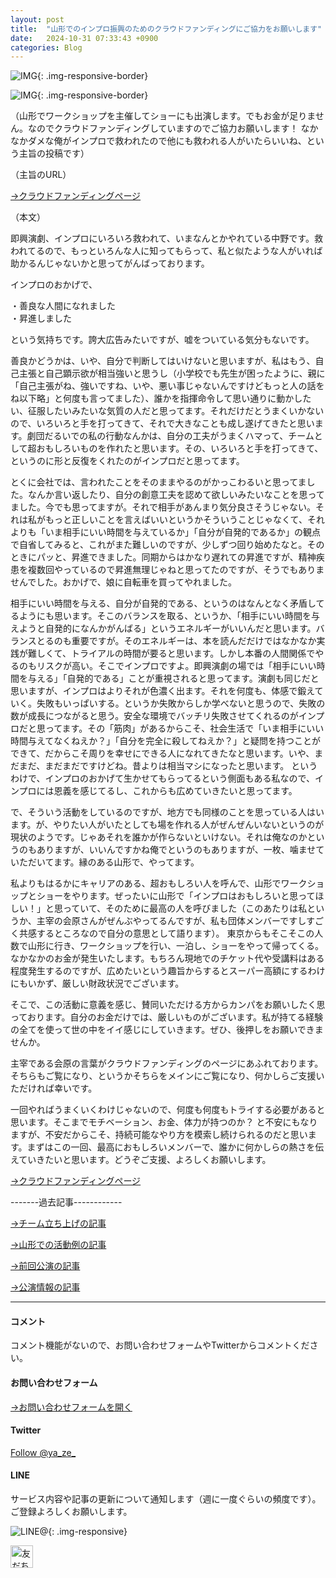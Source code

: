 ```yaml
---
layout: post
title:  "山形でのインプロ振興のためのクラウドファンディングにご協力をお願いします"
date:   2024-10-31 07:33:43 +0900
categories: Blog
---
```


![IMG]({{site.baseurl}}/img/2024/20241031_01.jfif){: .img-responsive-border}

![IMG]({{site.baseurl}}/img/2024/20241031_02.jfif){: .img-responsive-border}



（山形でワークショップを主催してショーにも出演します。でもお金が足りません。なのでクラウドファンディングしていますのでご協力お願いします！ なかなかダメな俺がインプロで救われたので他にも救われる人がいたらいいね、という主旨の投稿です）

（主旨のURL）

[→クラウドファンディングページ](https://motion-gallery.net/projects/improyamagata2024)

（本文）

即興演劇、インプロにいろいろ救われて、いまなんとかやれている中野です。救われてるので、もっといろんな人に知ってもらって、私と似たような人がいれば助かるんじゃないかと思ってがんばっております。

インプロのおかげで、

・善良な人間になれました  
・昇進しました

という気持ちです。誇大広告みたいですが、嘘をついている気分もないです。

善良かどうかは、いや、自分で判断してはいけないと思いますが、私はもう、自己主張と自己顕示欲が相当強いと思うし（小学校でも先生が困ったように、親に「自己主張がね、強いですね、いや、悪い事じゃないんですけどもっと人の話をね以下略」と何度も言ってました）、誰かを指揮命令して思い通りに動かしたい、征服したいみたいな気質の人だと思ってます。それだけだとうまくいかないので、いろいろと手を打ってきて、それで大きなことも成し遂げてきたと思います。劇団だるいでの私の行動なんかは、自分の工夫がうまくハマって、チームとして超おもしろいものを作れたと思います。その、いろいろと手を打ってきて、というのに形と反復をくれたのがインプロだと思ってます。

とくに会社では、言われたことをそのままやるのがかっこわるいと思ってました。なんか言い返したり、自分の創意工夫を認めて欲しいみたいなことを思ってました。今でも思ってますが。それで相手があんまり気分良さそうじゃない。それは私がもっと正しいことを言えばいいというかそういうことじゃなくて、それよりも「いま相手にいい時間を与えているか」「自分が自発的であるか」の観点で自省してみると、これがまた難しいのですが、少しずつ回り始めたなと。そのときにパッと、昇進できました。同期からはかなり遅れての昇進ですが、精神疾患を複数回やっているので昇進無理じゃねと思ってたのですが、そうでもありませんでした。おかげで、娘に自転車を買ってやれました。

相手にいい時間を与える、自分が自発的である、というのはなんとなく矛盾してるようにも思います。そこのバランスを取る、というか、「相手にいい時間を与えようと自発的になんかがんばる」というエネルギーがいいんだと思います。バランスとるのも重要ですが。そのエネルギーは、本を読んだだけではなかなか実践が難しくて、トライアルの時間が要ると思います。しかし本番の人間関係でやるのもリスクが高い。そこでインプロですよ。即興演劇の場では「相手にいい時間を与える」「自発的である」ことが重視されると思ってます。演劇も同じだと思いますが、インプロはよりそれが色濃く出ます。それを何度も、体感で鍛えていく。失敗もいっぱいする。というか失敗からしか学べないと思うので、失敗の数が成長につながると思う。安全な環境でバッチリ失敗させてくれるのがインプロだと思ってます。その「筋肉」があるからこそ、社会生活で「いま相手にいい時間与えてなくねえか？」「自分を完全に殺してねえか？」と疑問を持つことができて、だからこそ周りを幸せにできる人になれてきたなと思います。いや、まだまだ、まだまだですけどね。昔よりは相当マシになったと思います。
というわけで、インプロのおかげて生かせてもらってるという側面もある私なので、インプロには恩義を感じてるし、これからも広めていきたいと思ってます。

で、そういう活動をしているのですが、地方でも同様のことを思っている人はいます。が、やりたい人がいたとしても場を作れる人がぜんぜんいないというのが現状のようです。じゃあそれを誰かが作らないといけない。それは俺なのかというのもありますが、いいんですかね俺でというのもありますが、一枚、噛ませていただいてます。縁のある山形で、やってます。

私よりもはるかにキャリアのある、超おもしろい人を呼んで、山形でワークショップとショーをやります。ぜったいに山形で「インプロはおもしろいと思ってほしい！」と思っていて、そのために最高の人を呼びました（このあたりは私というか、主宰の会原さんがぜんぶやってるんですが、私も団体メンバーですしすごく共感するところなので自分の意思として語ります）。
東京からもそこそこの人数で山形に行き、ワークショップを行い、一泊し、ショーをやって帰ってくる。なかなかのお金が発生いたします。もちろん現地でのチケット代や受講料はある程度発生するのですが、広めたいという趣旨からするとスーパー高額にするわけにもいかず、厳しい財政状況でございます。

そこで、この活動に意義を感じ、賛同いただける方からカンパをお願いしたく思っております。自分のお金だけでは、厳しいものがございます。私が持てる経験の全てを使って世の中をイイ感じにしていきます。ぜひ、後押しをお願いできませんか。

主宰である会原の言葉がクラウドファンディングのページにあふれております。そちらもご覧になり、というかそちらをメインにご覧になり、何かしらご支援いただければ幸いです。

一回やればうまくいくわけじゃないので、何度も何度もトライする必要があると思います。そこまでモチベーション、お金、体力が持つのか？ と不安にもなりますが、不安だからこそ、持続可能なやり方を模索し続けられるのだと思います。まずはこの一回、最高におもしろいメンバーで、誰かに何かしらの熱さを伝えていきたいと思います。どうぞご支援、よろしくお願いします。

[→クラウドファンディングページ](https://motion-gallery.net/projects/improyamagata2024)

-------過去記事------------


[→チーム立ち上げの記事](https://naoshigenakanoyaze.github.io/blog/2024/02/22/Lovelyge/)

[→山形での活動例の記事](https://naoshigenakanoyaze.github.io/blog/2022/11/15/OneCoinShinjo/)

[→前回公演の記事](https://naoshigenakanoyaze.github.io/blog/2024/07/04/Lovelyge/)

[→公演情報の記事](https://naoshigenakanoyaze.github.io/blog/2024/09/20/Lovelyge/)




---
#### コメント
コメント機能がないので、お問い合わせフォームやTwitterからコメントください。

#### お問い合わせフォーム
[→お問い合わせフォームを開く]({{site.baseurl}}/docs/contact/)

#### Twitter

<a href="https://twitter.com/ya_ze_?ref_src=twsrc%5Etfw" class="twitter-follow-button" data-show-count="false">Follow @ya_ze_</a><script async src="https://platform.twitter.com/widgets.js" charset="utf-8"></script>


#### LINE

サービス内容や記事の更新について通知します（週に一度ぐらいの頻度です）。
ご登録よろしくお願いします。

![LINE@]({{site.baseurl}}/img/lineat.png){: .img-responsive}

<a href="https://line.me/R/ti/p/%40tqt3140x"><img height="36" border="0" alt="友だち追加" src="https://scdn.line-apps.com/n/line_add_friends/btn/ja.png"></a>



